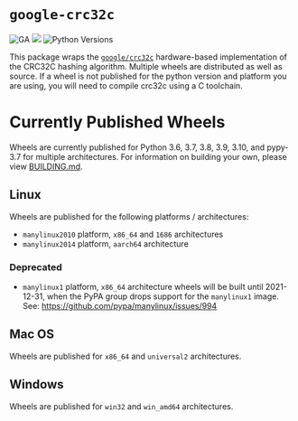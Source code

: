 # `google-crc32c`

![GA](https://img.shields.io/badge/support-GA-gold.svg) [<img src="https://img.shields.io/pypi/v/google-crc32c.svg">](https://pypi.org/project/google-crc32c) ![Python Versions](https://img.shields.io/pypi/pyversions/google-crc32c)

This package wraps the [`google/crc32c`](https://github.com/google/crc32c)
hardware-based implementation of the CRC32C hashing algorithm. Multiple wheels
are distributed as well as source. If a wheel is not published for the python
version and platform you are using, you will need to compile crc32c using a
C toolchain.

# Currently Published Wheels

Wheels are currently published for Python 3.6, 3.7, 3.8, 3.9, 3.10, and
pypy-3.7 for multiple architectures. For information on building your own,
please view [BUILDING.md](BUILDING.md).


## Linux

Wheels are published for the following platforms / architectures:

- `manylinux2010` platform, `x86_64` and `1686` architectures
- `manylinux2014` platform, `aarch64` architecture

### Deprecated

- `manylinux1` platform, `x86_64` architecture wheels will be built until
  2021-12-31, when the PyPA group drops support for the `manylinux1` image.
  See: https://github.com/pypa/manylinux/issues/994 


## Mac OS

Wheels are published for `x86_64` and `universal2` architectures.


## Windows

Wheels are published for `win32` and `win_amd64` architectures.
